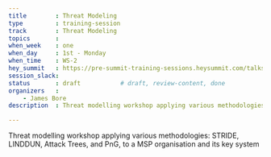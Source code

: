 ```yaml
---
title        : Threat Modeling 
type         : training-session
track        : Threat Modeling
topics       : 
when_week    : one
when_day     : 1st - Monday
when_time    : WS-2
hey_summit   : https://pre-summit-training-sessions.heysummit.com/talks/threat-modeling/
session_slack:
status       : draft           # draft, review-content, done
organizers   :
    - James Bore
description  : Threat modelling workshop applying various methodologies: STRIDE, LINDDUN, Attack Trees, and PnG, to a MSP organisation and its key systems

---
```


Threat modelling workshop applying various methodologies: STRIDE, LINDDUN, Attack Trees, and PnG, to a MSP organisation and its key system
